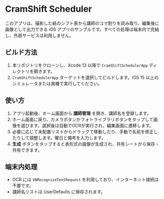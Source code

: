 # CramShift Scheduler

このアプリは、撮影した紙のシフト表から講師のコマ割りを読み取り、編集後に画像として出力できる iOS アプリのサンプルです。すべての処理は端末内で完結し、外部サービスは利用しません。

## ビルド方法
1. 本リポジトリをクローンし、Xcode 13 以降で `CramShiftSchedulerApp` ディレクトリを開きます。
2. `CramShiftSchedulerApp` ターゲットを選択してビルドします。iOS 15 以上のシミュレータまたは実機で実行してください。

## 使い方
1. アプリ起動後、ホーム画面から **講師管理** を開き、講師名を登録します。
2. ホーム画面に戻り、カメラボタンかフォトライブラリボタンをタップして画像を選びます。選択後は自動でOCRが実行され、編集画面に遷移します。
3. 必要に応じて未配置リストからドラッグで移動したり、手動で名前を修正したりして調整します。曜日と備考を入力します。
4. **生成** ボタンをタップすると表形式の画像が生成され、共有シートから保存・共有できます。

## 端末内処理
- OCR には `VNRecognizeTextRequest` を利用しており、インターネット接続は不要です。
- 講師名リストは UserDefaults に保存されます。
